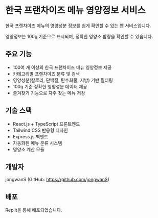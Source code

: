 # 한국 프랜차이즈 메뉴 영양정보 서비스

한국 프랜차이즈 메뉴의 영양성분 정보를 쉽게 확인할 수 있는 웹 서비스입니다.

영양정보는 100g 기준으로 표시되며, 정확한 영양소 함량을 확인할 수 있습니다.

## 주요 기능

- 100여 개 이상의 한국 프랜차이즈 메뉴 영양정보 제공
- 카테고리별 프랜차이즈 분류 및 검색
- 영양성분(칼로리, 단백질, 탄수화물, 지방) 기반 필터링
- 100g 기준 정확한 영양성분 데이터 제공
- 즐겨찾기 기능으로 자주 찾는 메뉴 저장

## 기술 스택

- React.js + TypeScript 프론트엔드
- Tailwind CSS 반응형 디자인
- Express.js 백엔드
- 자동화된 메뉴 분류 시스템
- 영양소 계산 모듈

## 개발자

jongwanS (GitHub: https://github.com/jongwanS)

## 배포 

Replit을 통해 배포되었습니다.